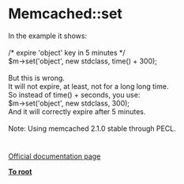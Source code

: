 # Memcached::set




<div class="phpcode"><span class="html">
In the example it shows:<br><br>/* expire &apos;object&apos; key in 5 minutes */<br>$m-&gt;set(&apos;object&apos;, new stdclass, time() + 300);<br><br>But this is wrong.<br>It will not expire, at least, not for a long long time.<br>So instead of time() + seconds, you use:<br>$m-&gt;set(&apos;object&apos;, new stdclass, 300);<br>And it will correctly expire after 5 minutes.<br><br>Note: Using memcached 2.1.0 stable through PECL.</span>
</div>
  

#

[Official documentation page](https://www.php.net/manual/en/memcached.set.php)

**[To root](/README.md)**